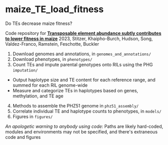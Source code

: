 # maize_TE_load_fitness
Do TEs decrease maize fitness?

Code repository for [**Transposable element abundance subtly contributes to lower fitness in maize**]() 2023, Stitzer, Khaipho-Burch, Hudson, Song, Valdez-Franco, Ramstein, Feschotte, Buckler



1. Download genomes and annotations, in `genomes_and_annotations/`
2. Download phenotypes, in `phenotypes/`
3. Count TEs and impute parental genotypes onto RILs using the PHG `imputation/`
  - Output haplotype size and TE content for each reference range, and summed for each RIL genome-wide
  - Measure and categorize TEs in haplotypes based on genes, methylation, and TE age
4. Methods to assemble the PHZ51 genome in `phz51_assembly/`
5. Correlate individual TE and haplotype counts to phenotypes, in `models/`
6. Figures in `figures/`

_An apologetic warning to anybody using code:_ Paths are likely hard-coded, modules and environments may not be specified, and there's extraneous code and figures
